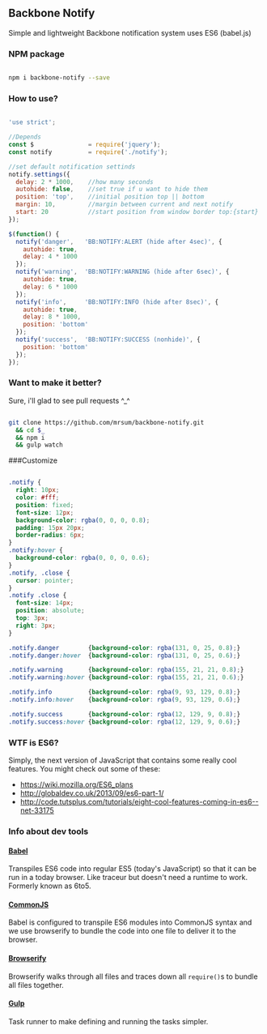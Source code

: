 ## Backbone Notify

Simple and lightweight Backbone notification system uses ES6 (babel.js)

### NPM package

```bash

npm i backbone-notify --save

```

### How to use?

```javascript

'use strict';

//Depends
const $               = require('jquery');
const notify          = require('./notify');

//set default notification settinds
notify.settings({
  delay: 2 * 1000,    //how many seconds
  autohide: false,    //set true if u want to hide them
  position: 'top',    //initial position top || bottom
  margin: 10,         //margin between current and next notify
  start: 20           //start position from window border top:{start} || bottom:{start}
});

$(function() {
  notify('danger',   'BB:NOTIFY:ALERT (hide after 4sec)', {
    autohide: true,
    delay: 4 * 1000
  });
  notify('warning',  'BB:NOTIFY:WARNING (hide after 6sec)', {
    autohide: true,
    delay: 6 * 1000
  });
  notify('info',     'BB:NOTIFY:INFO (hide after 8sec)', {
    autohide: true,
    delay: 8 * 1000,
    position: 'bottom'
  });
  notify('success',  'BB:NOTIFY:SUCCESS (nonhide)', {
    position: 'bottom'
  });
});


```

### Want to make it better?
Sure, i'll glad to see pull requests ^_^

```sh

git clone https://github.com/mrsum/backbone-notify.git 
  && cd $_ 
  && npm i 
  && gulp watch

```

###Customize
```css

.notify {
  right: 10px;
  color: #fff;
  position: fixed;
  font-size: 12px;
  background-color: rgba(0, 0, 0, 0.8);
  padding: 15px 20px;
  border-radius: 6px;
}
.notify:hover {
  background-color: rgba(0, 0, 0, 0.6);
}
.notify, .close {
  cursor: pointer;
}
.notify .close {
  font-size: 14px;
  position: absolute;
  top: 3px;
  right: 3px;
}

.notify.danger        {background-color: rgba(131, 0, 25, 0.8);}
.notify.danger:hover  {background-color: rgba(131, 0, 25, 0.6);}

.notify.warning       {background-color: rgba(155, 21, 21, 0.8);}
.notify.warning:hover {background-color: rgba(155, 21, 21, 0.6);}

.notify.info          {background-color: rgba(9, 93, 129, 0.8);}
.notify.info:hover    {background-color: rgba(9, 93, 129, 0.6);}

.notify.success       {background-color: rgba(12, 129, 9, 0.8);}
.notify.success:hover {background-color: rgba(12, 129, 9, 0.6);}

```
### WTF is ES6?
Simply, the next version of JavaScript that contains some really cool features. You might check out some of these:

- https://wiki.mozilla.org/ES6_plans
- http://globaldev.co.uk/2013/09/es6-part-1/
- http://code.tutsplus.com/tutorials/eight-cool-features-coming-in-es6--net-33175

### Info about dev tools 

#### [Babel]
Transpiles ES6 code into regular ES5 (today's JavaScript) so that it can be run in a today browser. Like traceur but doesn't need a runtime to work. Formerly known as 6to5.

#### [CommonJS]
Babel is configured to transpile ES6 modules into CommonJS syntax and we use browserify to bundle the code into one file to deliver it to the browser.

#### [Browserify]
Browserify walks through all files and traces down all `require()`s to bundle all files together.  

#### [Gulp]
Task runner to make defining and running the tasks simpler.

[ES6]: http://wiki.ecmascript.org/doku.php?id=harmony:specification_drafts
[Babel]: http://babeljs.io/
[CommonJS]: http://wiki.commonjs.org/wiki/CommonJS
[Browserify]: http://browserify.org/
[Gulp]: http://gulpjs.com/
